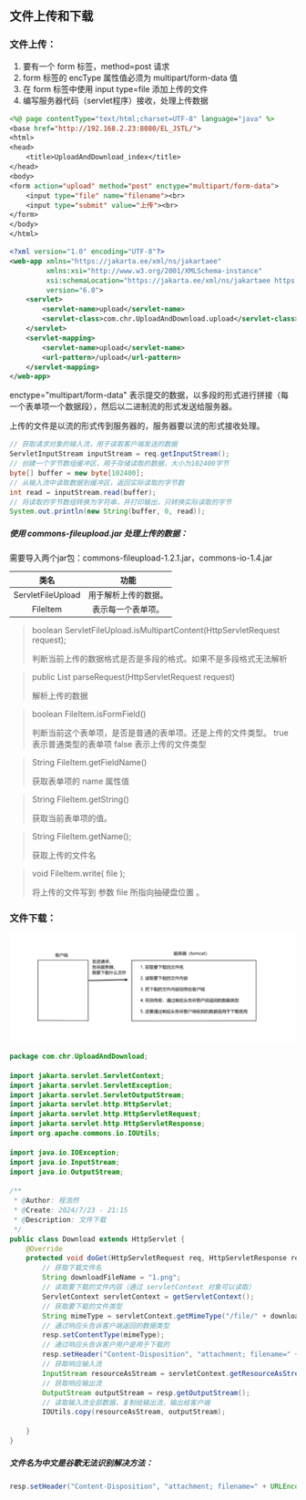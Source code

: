## 文件上传和下载

### 文件上传：

1. 要有一个 form 标签，method=post 请求
2. form 标签的 encType 属性值必须为 multipart/form-data 值
3. 在 form 标签中使用 input type=file 添加上传的文件
4. 编写服务器代码（servlet程序）接收，处理上传数据



```jsp
<%@ page contentType="text/html;charset=UTF-8" language="java" %>
<base href="http://192.168.2.23:8080/EL_JSTL/">
<html>
<head>
    <title>UploadAndDownload_index</title>
</head>
<body>
<form action="upload" method="post" enctype="multipart/form-data">
    <input type="file" name="filename"><br>
    <input type="submit" value="上传"><br>
</form>
</body>
</html>
```

```xml
<?xml version="1.0" encoding="UTF-8"?>
<web-app xmlns="https://jakarta.ee/xml/ns/jakartaee"
         xmlns:xsi="http://www.w3.org/2001/XMLSchema-instance"
         xsi:schemaLocation="https://jakarta.ee/xml/ns/jakartaee https://jakarta.ee/xml/ns/jakartaee/web-app_6_0.xsd"
         version="6.0">
    <servlet>
        <servlet-name>upload</servlet-name>
        <servlet-class>com.chr.UploadAndDownload.upload</servlet-class>
    </servlet>
    <servlet-mapping>
        <servlet-name>upload</servlet-name>
        <url-pattern>/upload</url-pattern>
    </servlet-mapping>
</web-app>
```

enctype="multipart/form-data" 表示提交的数据，以多段的形式进行拼接（每一个表单项一个数据段），然后以二进制流的形式发送给服务器。



上传的文件是以流的形式传到服务器的，服务器要以流的形式接收处理。

```java
// 获取请求对象的输入流，用于读取客户端发送的数据
ServletInputStream inputStream = req.getInputStream();
// 创建一个字节数组缓冲区，用于存储读取的数据，大小为102400字节
byte[] buffer = new byte[102400];
// 从输入流中读取数据到缓冲区，返回实际读取的字节数
int read = inputStream.read(buffer);
// 将读取的字节数组转换为字符串，并打印输出，只转换实际读取的字节
System.out.println(new String(buffer, 0, read));
```



##### 使用 commons-fileupload.jar 处理上传的数据：

需要导入两个jar包：commons-fileupload-1.2.1.jar，commons-io-1.4.jar

|       类名        |         功能         |
| :---------------: | :------------------: |
| ServletFileUpload | 用于解析上传的数据。 |
|     FileItem      |  表示每一个表单项。  |

> boolean ServletFileUpload.isMultipartContent(HttpServletRequest request);
>
> 判断当前上传的数据格式是否是多段的格式。如果不是多段格式无法解析

> public List <FileItem>  parseRequest(HttpServletRequest request)
>
> 解析上传的数据

>boolean FileItem.isFormField()
>
>判断当前这个表单项，是否是普通的表单项。还是上传的文件类型。
>true 表示普通类型的表单项
>false 表示上传的文件类型

>String FileItem.getFieldName()
>
>获取表单项的 name 属性值

> String FileItem.getString()
>
> 获取当前表单项的值。

>String FileItem.getName();
>
>获取上传的文件名

>void FileItem.write( file );
>
>将上传的文件写到 参数 file 所指向抽硬盘位置 。



### 文件下载：

![image-20240724152712040](../../0.笔记图片/image-20240724152712040.png)

```java
package com.chr.UploadAndDownload;

import jakarta.servlet.ServletContext;
import jakarta.servlet.ServletException;
import jakarta.servlet.ServletOutputStream;
import jakarta.servlet.http.HttpServlet;
import jakarta.servlet.http.HttpServletRequest;
import jakarta.servlet.http.HttpServletResponse;
import org.apache.commons.io.IOUtils;

import java.io.IOException;
import java.io.InputStream;
import java.io.OutputStream;

/**
 * @Author: 程浩然
 * @Create: 2024/7/23 - 21:15
 * @Description: 文件下载
 */
public class Download extends HttpServlet {
    @Override
    protected void doGet(HttpServletRequest req, HttpServletResponse resp) throws ServletException, IOException {
        // 获取下载文件名
        String downloadFileName = "1.png";
        // 读取要下载的文件内容（通过 servletContext 对象可以读取）
        ServletContext servletContext = getServletContext();
        // 获取要下载的文件类型
        String mimeType = servletContext.getMimeType("/file/" + downloadFileName);
        // 通过响应头告诉客户端返回的数据类型
        resp.setContentType(mimeType);
        // 通过响应头告诉客户用户是用于下载的
        resp.setHeader("Content-Disposition", "attachment; filename=" + downloadFileName);
        // 获取响应输入流
        InputStream resourceAsStream = servletContext.getResourceAsStream("/file/" + downloadFileName);
        // 获取响应输出流
        OutputStream outputStream = resp.getOutputStream();
        // 读取输入流全部数据，复制给输出流，输出给客户端
        IOUtils.copy(resourceAsStream, outputStream);

    }
}
```



##### 文件名为中文是谷歌无法识别解决方法：

```java
resp.setHeader("Content-Disposition", "attachment; filename=" + URLEncoder.encode("在.png", "UTF-8"));
```
